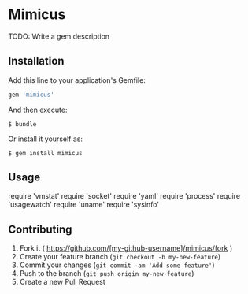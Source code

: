 # Mimicus

TODO: Write a gem description

## Installation

Add this line to your application's Gemfile:

```ruby
gem 'mimicus'
```

And then execute:

    $ bundle

Or install it yourself as:

    $ gem install mimicus

## Usage

require 'vmstat'
require 'socket'
require 'yaml' 
require 'process'
require 'usagewatch'
require 'uname'
require 'sysinfo'

## Contributing

1. Fork it ( https://github.com/[my-github-username]/mimicus/fork )
2. Create your feature branch (`git checkout -b my-new-feature`)
3. Commit your changes (`git commit -am 'Add some feature'`)
4. Push to the branch (`git push origin my-new-feature`)
5. Create a new Pull Request
